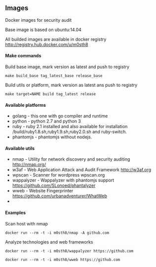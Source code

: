 ## Images


Docker images for security audit

Base image is based on ubuntu:14.04

All builded images are available in docker registry http://registry.hub.docker.com/u/m0sth8

#### Make commands


Build base image, mark version as latest and push to registry

`make build_base tag_latest_base release_base`

Build utils or platform, mark version as latest ans push to registry

`make target=NAME build tag_latest release` 

#### Available platforms

 * golang - this one with go compiler and runtime
 * python - python 2.7 and python 3 
 * ruby - ruby 2.1 installed and also available for installation /build/ruby1.8.sh,ruby1.9.sh,ruby2.0.sh and ruby-switch.
 * phantomjs - phantomjs without nodejs.

#### Available utils

 * nmap - Utility for network discovery and security auditing http://nmap.org/
 * w3af - Web Application Attack and Audit Framework http://w3af.org
 * wpscan - Scanner for wordpress wpscan.org
 * wappalyzer - Wappalyzer with phantomjs support https://github.com/SLonoed/phantalyzer 
 * wweb - Website Fingerprinter https://github.com/urbanadventurer/WhatWeb
 * 
 
#### Examples

Scan host with nmap

`docker run --rm -t -i m0sth8/nmap -A github.com`

Analyze technologies and web frameworks

`docker run --rm -t -i m0sth8/wappalyzer https://github.com`

`docker run --rm -t -i m0sth8/wweb https://github.com`
